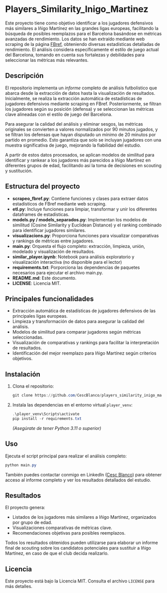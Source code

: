 
# Players_Similarity_Inigo_Martinez

Este proyecto tiene como objetivo identificar a los jugadores defensivos más similares a Iñigo Martínez en las grandes ligas europeas, facilitando la búsqueda de posibles reemplazos para el Barcelona basándose en métricas avanzadas de rendimiento. Los datos se han extraído mediante web scraping de la página [FBref](https://fbref.com/en/comps/Big5/Big-5-European-Leagues-Stats), obteniendo diversas estadísticas detalladas de rendimiento. El análisis considera específicamente el estilo de juego actual del Barcelona, tomando en cuenta sus fortalezas y debilidades para seleccionar las métricas más relevantes.

## Descripción

El repositorio implementa un *informe* completo de análisis futbolístico que abarca desde la extracción de datos hasta la visualización de resultados. Inicialmente, se realiza la extracción automática de estadísticas de jugadores defensivos mediante scraping en FBref. Posteriormente, se filtran los jugadores según su posición (defensa) y se seleccionan las métricas clave alineadas con el estilo de juego del Barcelona.

Para asegurar la calidad del análisis y eliminar sesgos, las métricas originales se convierten a valores normalizados por 90 minutos jugados, y se filtran los defensas que hayan disputado un mínimo de 20 minutos por partido en promedio. Esto garantiza que solo se incluyan jugadores con una muestra significativa de juego, mejorando la fiabilidad del estudio.

A partir de estos datos procesados, se aplican modelos de similitud para identificar y rankear a los jugadores más parecidos a Iñigo Martínez en diferentes grupos de edad, facilitando así la toma de decisiones en scouting y sustitución.

## Estructura del proyecto

- **scrapeo_fbref.py**: Contiene funciones y clases para extraer datos estadísticos de FBref mediante web scraping.
- **etl.py**: Incluye funciones para limpiar, transformar y unir los diferentes dataframes de estadísticas.
- **models.py / models_separados.py**: Implementan los modelos de similitud (Cosine Similarity y Euclidean Distance) y el ranking combinado para identificar jugadores similares.
- **visualizacions.py**: Proporciona funciones para visualizar comparativas y rankings de métricas entre jugadores.
- **main.py**: Orquesta el flujo completo: extracción, limpieza, unión, modelado y visualización de resultados.
- **similar_player.ipynb**: Notebook para análisis exploratorio y visualización interactiva (no disponible para el lector)
- **requirements.txt**: Porporciona las dependencias de paquetes necesarios para ejecutar el archivo main.py.
- **README.md**: Este documento.
- **LICENSE**: Licencia MIT.

## Principales funcionalidades

- Extracción automática de estadísticas de jugadores defensivos de las principales ligas europeas.
- Limpieza y transformación de datos para asegurar la calidad del análisis.
- Modelos de similitud para comparar jugadores según métricas seleccionadas.
- Visualización de comparativas y rankings para facilitar la interpretación de resultados.
- Identificación del mejor reemplazo para Iñigo Martínez según criterios objetivos.

## Instalación

1. Clona el repositorio:
	```powershell
	git clone https://github.com/CescBlanco/players_similarity_inigo_martinez.git
	```
2. Instala las dependencias en el entorno virtual `player_venv`:
	```powershell
	.\player_venv\Scripts\activate
	pip install -r requirements.txt
	```
	*(Asegúrate de tener Python 3.11 o superior)*

## Uso

Ejecuta el script principal para realizar el análisis completo:
```powershell
python main.py
```
También puedes contactar conmigo en LinkedIn ([Cesc Blanco](https://www.linkedin.com/in/cescblanco)) para obtener acceso al informe completo y ver los resultados detallados del estudio.



## Resultados

El proyecto genera:
- Listados de los jugadores más similares a Iñigo Martínez, organizados por grupo de edad.
- Visualizaciones comparativas de métricas clave.
- Recomendaciones objetivas para posibles reemplazos.

Todos los resultados obtenidos pueden utilizarse para elaborar un informe final de scouting sobre los candidatos potenciales para sustituir a Iñigo Martínez, en caso de que el club decida realizarlo.

## Licencia

Este proyecto está bajo la Licencia MIT. Consulta el archivo `LICENSE` para más detalles.

